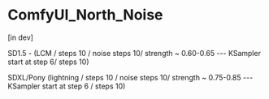 # ComfyUI_North_Noise 
[in dev]


SD1.5 - (LCM / steps 10 / noise steps 10/ strength ~ 0.60-0.65 --- KSampler start at step 6/ steps 10)

SDXL/Pony (lightning / steps 10 / noise steps 10/ strength ~ 0.75-0.85 --- KSampler start at step 6 / steps 10)
